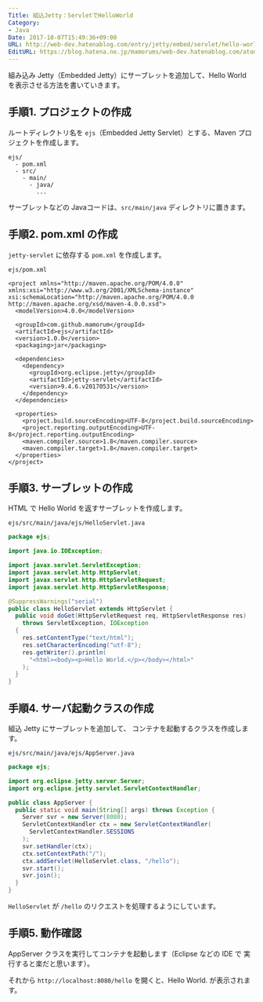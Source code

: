 ```yaml
---
Title: 組込Jetty：ServletでHelloWorld
Category:
- Java
Date: 2017-10-07T15:49:36+09:00
URL: http://web-dev.hatenablog.com/entry/jetty/embed/servlet/hello-world
EditURL: https://blog.hatena.ne.jp/mamorums/web-dev.hatenablog.com/atom/entry/8599973812305687245
---
```


組み込み Jetty（Embedded Jetty）にサーブレットを追加して、Hello World を表示させる方法を書いていきます。


## 手順1. プロジェクトの作成
ルートディレクトリ名を `ejs`（Embedded Jetty Servlet）とする、Maven プロジェクトを作成します。

```
ejs/
  - pom.xml
  - src/
    - main/
      - java/
        ...
```

サーブレットなどの Javaコードは、`src/main/java` ディレクトリに置きます。


## 手順2. pom.xml の作成
`jetty-servlet` に依存する `pom.xml` を作成します。

`ejs/pom.xml`

```
<project xmlns="http://maven.apache.org/POM/4.0.0" xmlns:xsi="http://www.w3.org/2001/XMLSchema-instance" xsi:schemaLocation="http://maven.apache.org/POM/4.0.0 http://maven.apache.org/xsd/maven-4.0.0.xsd">
  <modelVersion>4.0.0</modelVersion>

  <groupId>com.github.mamorum</groupId>
  <artifactId>ejs</artifactId>
  <version>1.0.0</version>
  <packaging>jar</packaging>

  <dependencies>
    <dependency>
      <groupId>org.eclipse.jetty</groupId>
      <artifactId>jetty-servlet</artifactId>
      <version>9.4.6.v20170531</version>
    </dependency>
  </dependencies>

  <properties>
    <project.build.sourceEncoding>UTF-8</project.build.sourceEncoding>
    <project.reporting.outputEncoding>UTF-8</project.reporting.outputEncoding>
    <maven.compiler.source>1.8</maven.compiler.source>
    <maven.compiler.target>1.8</maven.compiler.target>
  </properties>
</project>
```


## 手順3. サーブレットの作成
HTML で Hello World を返すサーブレットを作成します。

`ejs/src/main/java/ejs/HelloServlet.java`

```java
package ejs;

import java.io.IOException;

import javax.servlet.ServletException;
import javax.servlet.http.HttpServlet;
import javax.servlet.http.HttpServletRequest;
import javax.servlet.http.HttpServletResponse;

@SuppressWarnings("serial")
public class HelloServlet extends HttpServlet {
  public void doGet(HttpServletRequest req, HttpServletResponse res)
    throws ServletException, IOException
  {
    res.setContentType("text/html");
    res.setCharacterEncoding("utf-8");
    res.getWriter().println(
      "<html><body><p>Hello World.</p></body></html>"
    );
  }
}
```

## 手順4. サーバ起動クラスの作成
組込 Jetty にサーブレットを追加して、 コンテナを起動するクラスを作成します。

`ejs/src/main/java/ejs/AppServer.java`

```java
package ejs;

import org.eclipse.jetty.server.Server;
import org.eclipse.jetty.servlet.ServletContextHandler;

public class AppServer {
  public static void main(String[] args) throws Exception {
    Server svr = new Server(8080);
    ServletContextHandler ctx = new ServletContextHandler(
      ServletContextHandler.SESSIONS
    );
    svr.setHandler(ctx);
    ctx.setContextPath("/");
    ctx.addServlet(HelloServlet.class, "/hello");
    svr.start();
    svr.join();
  }
}
```

`HelloServlet` が `/hello` のリクエストを処理するようにしています。


## 手順5. 動作確認
AppServer クラスを実行してコンテナを起動します（Eclipse などの IDE で 実行すると楽だと思います）。

それから `http://localhost:8080/hello` を開くと、Hello World. が表示されます。
